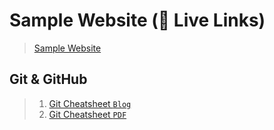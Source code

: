 # Sample Website (🔗 Live Links)

> [Sample Website](https://thatbeautifuldream.github.io/pepcoding-webdev/lecture-007/index.html)

## Git & GitHub

> 1. [Git Cheatsheet `Blog`](https://training.github.com/downloads/github-git-cheat-sheet/)
> 2. [Git Cheatsheet `PDF`](https://education.github.com/git-cheat-sheet-education.pdf)
